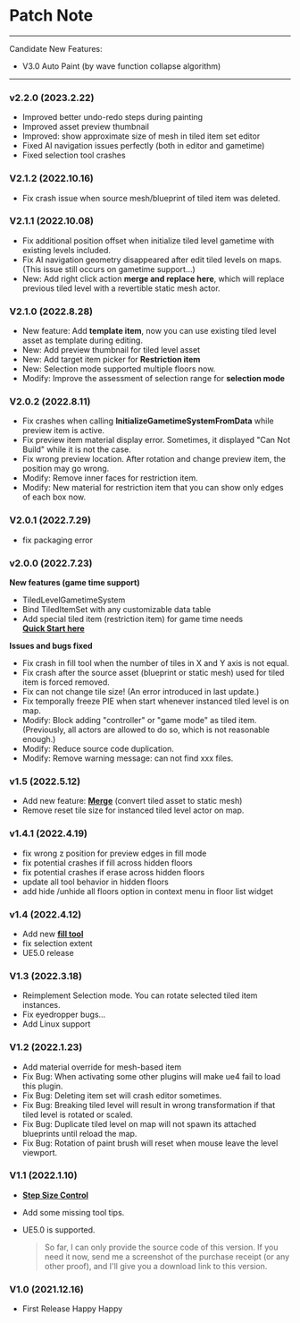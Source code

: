 # Patch Note
---

Candidate New Features:

* V3.0 Auto Paint (by wave function collapse algorithm)

---

### v2.2.0 (2023.2.22)
- Improved better undo-redo steps during painting
- Improved asset preview thumbnail
- Improved: show approximate size of mesh in tiled item set editor
- Fixed AI navigation issues perfectly (both in editor and gametime)
- Fixed selection tool crashes


### V2.1.2 (2022.10.16)
- Fix crash issue when source mesh/blueprint of tiled item was deleted.


### V2.1.1 (2022.10.08)
- Fix additional position offset when initialize tiled level gametime with existing levels included.
- Fix AI navigation geometry disappeared after edit tiled levels on maps. (This issue still occurs on gametime support...)
- New: Add right click action **merge and replace here**, which will replace previous tiled level with a revertible static mesh actor.


### V2.1.0 (2022.8.28)
- New feature: Add **template item**, now you can use existing tiled level asset as template during editing.
- New: Add preview thumbnail for tiled level asset
- New: Add target item picker for **Restriction item**
- New: Selection mode supported multiple floors now.
- Modify: Improve the assessment of selection range for **selection mode** 


### V2.0.2 (2022.8.11)
- Fix crashes when calling **InitializeGametimeSystemFromData** while preview item is active.
- Fix preview item material display error. Sometimes, it displayed "Can Not Build" while it is not the case.
- Fix wrong preview location. After rotation and change preview item, the position may go wrong.
- Modify: Remove inner faces for restriction item.
- Modify: New material for restriction item that you can show only edges of each box now.

### V2.0.1 (2022.7.29)
- fix packaging error

### v2.0.0 (2022.7.23)
**New features (game time support)**
- TiledLevelGametimeSystem
- Bind TiledItemSet with any customizable data table
- Add special tiled item (restriction item) for game time needs
<br>[**Quick Start here**](GameTime/QuickStart)


**Issues and bugs fixed**
- Fix crash in fill tool when the number of tiles in X and Y axis is not equal.
- Fix crash after the source asset (blueprint or static mesh) used for tiled item is forced removed.
- Fix can not change tile size! (An error introduced in last update.)
- Fix temporally freeze PIE when start whenever instanced tiled level is on map.
- Modify: Block adding "controller" or "game mode" as tiled item. (Previously, all actors are allowed to do so, which is not reasonable enough.)
- Modify: Reduce source code duplication.
- Modify: Remove warning message: can not find xxx files.




### v1.5 (2022.5.12)
- Add new feature: [**Merge**](Guide/WorkFlow?id=merge-tiled-level) (convert tiled asset to static mesh)
- Remove reset tile size for instanced tiled level actor on map.

### v1.4.1 (2022.4.19)
- fix wrong z position for preview edges in fill mode
- fix potential crashes if fill across hidden floors
- fix potential crashes if erase across hidden floors
- update all tool behavior in hidden floors
- add hide /unhide all floors option in context menu in floor list widget

### v1.4 (2022.4.12)
- Add new [**fill tool**](Guide/TiledLevelEditTools?id=fill)
- fix selection extent
- UE5.0 release

### V1.3 (2022.3.18)

- Reimplement Selection mode. You can rotate selected tiled item instances.
- Fix eyedropper bugs...
- Add Linux support

### V1.2 (2022.1.23)

- Add material override for mesh-based item
- Fix Bug: When activating some other plugins will make ue4 fail to load this plugin.
- Fix Bug: Deleting item set will crash editor sometimes.
- Fix Bug: Breaking tiled level will result in wrong transformation if that tiled level is rotated or scaled.
- Fix Bug: Duplicate tiled level on map will not spawn its attached blueprints until reload the map.
- Fix Bug: Rotation of paint brush will reset when mouse leave the level viewport.

### V1.1 (2022.1.10)

- [**Step Size Control**](Guide/TiledLevelEditTools?id=step-control)
- Add some missing tool tips.
- UE5.0 is supported.

  > So far, I can only provide the source code of this version. If you need it now, send me a screenshot of the purchase receipt (or any other proof), and I'll give you a download link to this version.

### V1.0 (2021.12.16)

- First Release  Happy Happy

